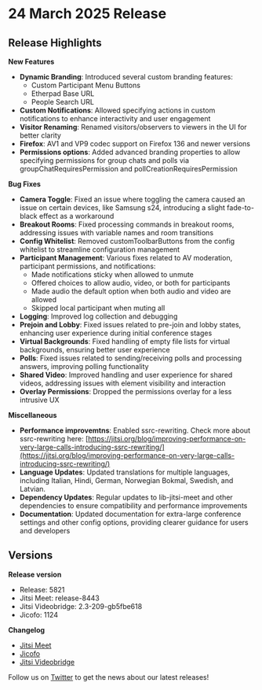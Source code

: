 # 24 March 2025 Release

## Release Highlights

**New Features**

* **Dynamic Branding**: Introduced several custom branding features:
	+ Custom Participant Menu Buttons
	+ Etherpad Base URL
	+ People Search URL
* **Custom Notifications**: Allowed specifying actions in custom notifications to enhance interactivity and user engagement
* **Visitor Renaming**: Renamed visitors/observers to viewers in the UI for better clarity
* **Firefox**: AV1 and VP9 codec support on Firefox 136 and newer versions
* **Permissions options**: Added advanced branding properties to allow specifying permissions for group chats and polls via groupChatRequiresPermission and pollCreationRequiresPermission

**Bug Fixes**

* **Camera Toggle**: Fixed an issue where toggling the camera caused an issue on certain devices, like Samsung s24, introducing a slight fade-to-black effect as a workaround
* **Breakout Rooms**: Fixed processing commands in breakout rooms, addressing issues with variable names and room transitions
* **Config Whitelist**: Removed customToolbarButtons from the config whitelist to streamline configuration management
* **Participant Management**: Various fixes related to AV moderation, participant permissions, and notifications:
	+ Made notifications sticky when allowed to unmute
	+ Offered choices to allow audio, video, or both for participants
	+ Made audio the default option when both audio and video are allowed
	+ Skipped local participant when muting all
* **Logging**: Improved log collection and debugging
* **Prejoin and Lobby**: Fixed issues related to pre-join and lobby states, enhancing user experience during initial conference stages
* **Virtual Backgrounds**: Fixed handling of empty file lists for virtual backgrounds, ensuring better user experience
* **Polls**: Fixed issues related to sending/receiving polls and processing answers, improving polling functionality
* **Shared Video**: Improved handling and user experience for shared videos, addressing issues with element visibility and interaction
* **Overlay Permissions**: Dropped the permissions overlay for a less intrusive UX

**Miscellaneous**

* **Performance improvemtns**: Enabled ssrc-rewriting. Check more about ssrc-rewriting here: [https://jitsi.org/blog/improving-performance-on-very-large-calls-introducing-ssrc-rewriting/](https://jitsi.org/blog/improving-performance-on-very-large-calls-introducing-ssrc-rewriting/)
* **Language Updates**: Updated translations for multiple languages, including Italian, Hindi, German, Norwegian Bokmal, Swedish, and Latvian.
* **Dependency Updates**: Regular updates to lib-jitsi-meet and other dependencies to ensure compatibility and performance improvements
* **Documentation**: Updated documentation for extra-large conference settings and other config options, providing clearer guidance for users and developers

  

## Versions

**Release version**

* Release: 5821
* Jitsi Meet: release-8443
* Jitsi Videobridge: 2.3-209-gb5fbe618
* Jicofo: 1124

**Changelog**

* [Jitsi Meet](https://github.com/jitsi/jitsi-meet/compare/release-8302...release-8443)
* [Jicofo](https://github.com/jitsi/jicofo/compare/1119...1124)
* [Jitsi Videobridge](https://github.com/jitsi/jitsi-videobridge/compare/db7d0b82...b5fbe618)

Follow us on [Twitter](https://twitter.com/JaaSOfficial) to get the news about our latest releases!
